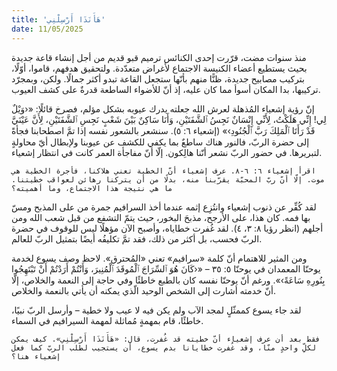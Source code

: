 ```yaml
---
title: 'هَأَنَذَا أَرْسِلْنِي'
date: 11/05/2025
---
```


منذ سنوات مضت، قرّرت إحدى الكنائس ترميم قبو قديم من أجل إنشاء قاعة جديدة بحيث يستطيع أعضاء الكنيسة الاجتماع لأغراض متعدّدة. ولتحقيق هدفهم، قاموا، أوّلًا، بتركيب مصابيح جديدة، ظنًّا منهم بأنّها ستجعل القاعة تبدو أكثر جمالًا. ولكن، وبمجرّد تركيبها، بدا المكان أسوأ مما كان عليه، إذ أنّ للأضواء الساطعة قدرةٌ على كشف العيوب.

إنّ رؤية إشعياء المُذهلة لعرش الله جعلته يدرك عيوبه بشكل مؤلم، فصرخ قائلًا: «‹وَيْلٌ لِي! إِنِّي هَلَكْتُ، لِأَنِّي إِنْسَانٌ نَجِسُ ٱلشَّفَتَيْنِ، وَأَنَا سَاكِنٌ بَيْنَ شَعْبٍ نَجِسِ ٱلشَّفَتَيْنِ، لِأَنَّ عَيْنَيَّ قَدْ رَأَتَا ٱلْمَلِكَ رَبَّ ٱلْجُنُودِ›» (إشعياء ٦: ٥). سنشعر بالشعور نفسه إذا تمَّ اصطحابنا فجأةً إلى حضرة الربّ، فالنور هناك ساطعٌ بما يكفي للكشف عن عيوبنا ولإبطال أيّ محاولةٍ لتبريرها. في حضور الربّ نشعر أنّنا هالِكون. إلّا أنّ مفاجأة العمر كانت في انتظار إشعياء.

`اقرأ إشعياء ٦: ٦-٨. عرف إشعياء أنّ الخطية تعني هلاكنا، فأجرة الخطية هي موت. إلّا أنّ ربّ المحبّة يقرّبنا منه، بدلًا من أن يتركنا رهائن لعواقب خطيتنا. ما هي نتيجة هذا الاجتماع، وما أهميته؟`

لقد كُفِّر عن ذنوب إشعياء وانتُزِع إثمه عندما أخذ السرافيم جمرة من على المذبح ومسّ بها فمه. كان هذا، على الأرجح، مذبحَ البخور، حيث يتمّ التشفع من قبل شعب الله ومن أجلهم (انظر رؤيا ٨: ٣، ٤). لقد غُفرت خطاياه، وأصبح الآن مؤهلًا ليس للوقوف في حضرة الربّ فحسب، بل أكثر من ذلك، فقد تمَّ تكليفُه أيضًا بتمثيل الربّ للعالم.

ومن المثير للاهتمام أنّ كلمة «سرافيم» تعني «المُحترق». لاحظ وصف يسوع لخدمة يوحنّا المعمدان في يوحنّا ٥: ٣٥ – «‹كَانَ هُوَ ٱلسِّرَاجَ ٱلْمُوقَدَ ٱلْمُنِيرَ، وَأَنْتُمْ أَرَدْتُمْ أَنْ تَبْتَهِجُوا بِنُورِهِ سَاعَةً›». ورغم أنّ يوحنّا نفسه كان بالطبع خاطئًا وفي حاجة إلى النعمة والخلاص، إلّا أنّ خدمته أشارت إلى الشخص الوحيد الّذي يمكنه أن يأتي بالنعمة والخلاص.

لقد جاء يسوع كممثّلٍ لمجد الآب ولم يكن فيه لا عيب ولا خطية  – وأرسل الربّ نبيًا، خاطئًا، قام بمهمةٍ مُماثلة لمهمة السيرافيم في السماء.

`فقط بعد أن عرف إشعياء أنّ خطيته قد غُفرت، قال: «هَأَنَذَا أَرْسِلْنِي». كيف يمكن لكلِّ واحدٍ منّا، وقد غُفرت خطايانا بدم يسوع، أن يستجيب لطلب الربّ كما فعل إشعياء هنا؟`
